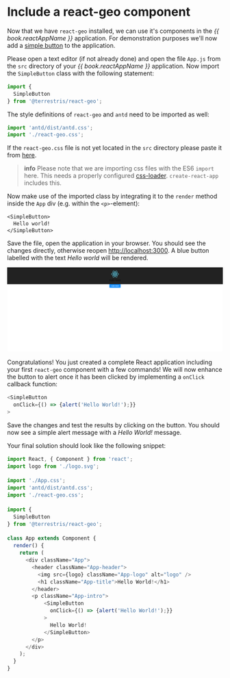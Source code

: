 # Include a react-geo component

Now that we have `react-geo` installed, we can use it's components in the
*{{ book.reactAppName }}* application. For demonstration purposes we'll now
add a [simple button](https://terrestris.github.io/react-geo/examples/Button/SimpleButton/SimpleButton.example.html)
to the application.

Please open a text editor (if not already done) and open the file `App.js` from
the `src` directory of your *{{ book.reactAppName }}* application. Now import the
`SimpleButton` class with the following statement:

```javascript
import {
  SimpleButton
} from '@terrestris/react-geo';
```

The style definitions of `react-geo` and `antd` need to be imported as well:

```javascript
import 'antd/dist/antd.css';
import './react-geo.css';
```

If the `react-geo.css` file is not yet located in the `src` directory please
paste it from [here](https://github.com/terrestris/react-geo-ws/blob/master/gitbook/materials/react-geo.css).

> **info**
> Please note that we are importing css files with the ES6 `import` here. This needs
> a properly configured [css-loader](https://www.npmjs.com/package/css-loader).
> `create-react-app` includes this.

Now make use of the imported class by integrating it to the `render` method inside the `App` div (e.g. within the `<p>`-element):

```
<SimpleButton>
  Hello world!
</SimpleButton>
```

Save the file, open the application in your browser.
You should see the changes directly, otherwise reopen [http://localhost:3000](http://localhost:3000).
A blue button labelled with the text *Hello world* will be rendered.

[![](../screenshots/hallo_welt_button.png)](../screenshots/hallo_welt_button.png)

Congratulations! You just created a complete React application including your first
`react-geo` component with a few commands! We will now enhance the button to alert
once it has been clicked by implementing a `onClick` callback function:

```javascript
<SimpleButton
  onClick={() => {alert('Hello World!');}}
>
```

Save the changes and test the results by clicking on the button. You should now
see a simple alert message with a *Hello World!* message.

Your final solution should look like the following snippet:

```javascript
import React, { Component } from 'react';
import logo from './logo.svg';

import './App.css';
import 'antd/dist/antd.css';
import './react-geo.css';

import {
  SimpleButton
} from '@terrestris/react-geo';

class App extends Component {
  render() {
    return (
      <div className="App">
        <header className="App-header">
          <img src={logo} className="App-logo" alt="logo" />
          <h1 className="App-title">Hello World!</h1>
        </header>
        <p className="App-intro">
            <SimpleButton
              onClick={() => {alert('Hello World!');}}
            >
              Hello World!
            </SimpleButton>
        </p>
      </div>
    );
  }
}
```
